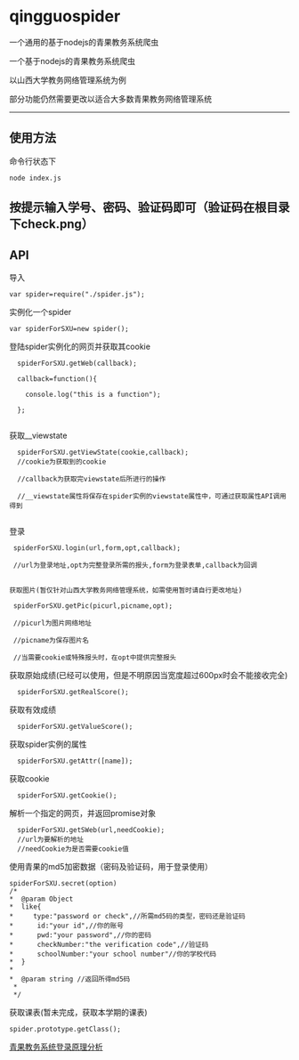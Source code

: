 # qingguospider

一个通用的基于nodejs的青果教务系统爬虫

一个基于nodejs的青果教务系统爬虫

以山西大学教务网络管理系统为例

部分功能仍然需要更改以适合大多数青果教务网络管理系统

-----------------------------------------------
## 使用方法

命令行状态下
```
node index.js
```
按提示输入学号、密码、验证码即可（验证码在根目录下check.png）
-----------------------------------------------
## API


导入
```
var spider=require("./spider.js");
```


实例化一个spider
```
var spiderForSXU=new spider();
```

登陆spider实例化的网页并获取其cookie

```
  spiderForSXU.getWeb(callback);
  
  callback=function(){
  
    console.log("this is a function");
    
  };
  
```

获取__viewstate
```
  spiderForSXU.getViewState(cookie,callback);
  //cookie为获取到的cookie
  
  //callback为获取完viewstate后所进行的操作
  
  //__viewstate属性将保存在spider实例的viewstate属性中，可通过获取属性API调用得到
  
```
  
  

登录
 ``` 
  spiderForSXU.login(url,form,opt,callback);
  
  //url为登录地址,opt为完整登录所需的报头,form为登录表单,callback为回调


获取图片(暂仅针对山西大学教务网络管理系统，如需使用暂时请自行更改地址)

  spiderForSXU.getPic(picurl,picname,opt);

  //picurl为图片网络地址

  //picname为保存图片名

  //当需要cookie或特殊报头时，在opt中提供完整报头
```  


获取原始成绩(已经可以使用，但是不明原因当宽度超过600px时会不能接收完全)
```
  spiderForSXU.getRealScore();
```

获取有效成绩
```
  spiderForSXU.getValueScore();
```
获取spider实例的属性
```
  spiderForSXU.getAttr([name]);
```


获取cookie
```
  spiderForSXU.getCookie();
```

解析一个指定的网页，并返回promise对象
```
  spiderForSXU.getSWeb(url,needCookie);  
  //url为要解析的地址  
  //needCookie为是否需要cookie值
```
使用青果的md5加密数据（密码及验证码，用于登录使用）
  ```
  spiderForSXU.secret(option)
  /*
  *  @param Object 
  *  like{
  *     type:"password or check",//所需md5码的类型，密码还是验证码
  *      id:"your id",//你的账号
  *      pwd:"your password",//你的密码
  *      checkNumber:"the verification code",//验证码
  *      schoolNumber:"your school number"//你的学校代码
  *  }
  *
  *  @param string //返回所得md5码
  *
  */
```

获取课表(暂未完成，获取本学期的课表)

```
spider.prototype.getClass();

```
[青果教务系统登录原理分析](http://www.cnblogs.com/xcxjy/p/7297797.html)
